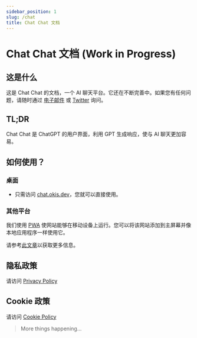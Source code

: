 ```yaml
---
sidebar_position: 1
slug: /chat
title: Chat Chat 文档
---
```


# Chat Chat 文档 (Work in Progress)

## 这是什么

这是 Chat Chat 的文档，一个 AI 聊天平台。它还在不断完善中。如果您有任何问题，请随时通过 [电子邮件](mailto:hi@okis.dev) 或 [Twitter](https://twitter.com/okisdev) 询问。

## TL;DR

Chat Chat 是 ChatGPT 的用户界面，利用 GPT 生成响应，使与 AI 聊天更加容易。

## 如何使用？

### 桌面

-   只需访问 [chat.okis.dev](https://chat.okis.dev)，您就可以直接使用。

### 其他平台

我们使用 [PWA](https://en.wikipedia.org/wiki/Progressive_web_application) 使网站能够在移动设备上运行。您可以将该网站添加到主屏幕并像本地应用程序一样使用它。

请参考[此文章](https://www.cdc.gov/niosh/mining/content/hearingloss/installPWA.html)以获取更多信息。

## 隐私政策

请访问 [Privacy Policy](https://www.harrly.com/privacy-policy)

## Cookie 政策

请访问 [Cookie Policy](https://www.harrly.com/cookies)

> More things happening...
